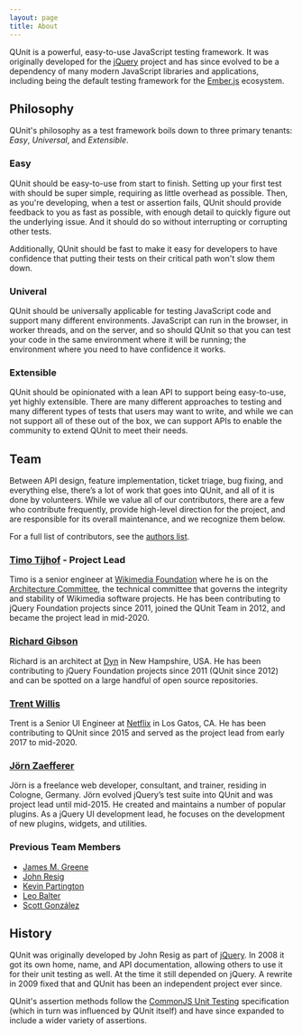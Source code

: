 ```yaml
---
layout: page
title: About
---
```


<p class="lead">QUnit is a powerful, easy-to-use JavaScript testing framework. It was originally developed for the <a href="https://jquery.com/">jQuery</a> project and has since evolved to be a dependency of many modern JavaScript libraries and applications, including being the default testing framework for the <a href="https://emberjs.com/">Ember.js</a> ecosystem.</p>

## Philosophy

QUnit's philosophy as a test framework boils down to three primary tenants: _Easy_, _Universal_, and _Extensible_.

### Easy

QUnit should be easy-to-use from start to finish. Setting up your first test with should be super simple, requiring as little overhead as possible. Then, as you're developing, when a test or assertion fails, QUnit should provide feedback to you as fast as possible, with enough detail to quickly figure out the underlying issue. And it should do so without interrupting or corrupting other tests.

Additionally, QUnit should be fast to make it easy for developers to have confidence that putting their tests on their critical path won't slow them down.

### Univeral

QUnit should be universally applicable for testing JavaScript code and support many different environments. JavaScript can run in the browser, in worker threads, and on the server, and so should QUnit so that you can test your code in the same environment where it will be running; the environment where you need to have confidence it works.

### Extensible

QUnit should be opinionated with a lean API to support being easy-to-use, yet highly extensible. There are many different approaches to testing and many different types of tests that users may want to write, and while we can not support all of these out of the box, we can support APIs to enable the community to extend QUnit to meet their needs.

## Team

Between API design, feature implementation, ticket triage, bug fixing, and everything else, there’s a lot of work that goes into QUnit, and all of it is done by volunteers. While we value all of our contributors, there are a few who contribute frequently, provide high-level direction for the project, and are responsible for its overall maintenance, and we recognize them below.

For a full list of contributors, see the [authors list](https://github.com/qunitjs/qunit/blob/master/AUTHORS.txt).

### [Timo Tijhof](https://timotijhof.net/) - Project Lead

Timo is a senior engineer at [Wikimedia Foundation](https://www.wikimedia.org/) where he is on the [Architecture Committee](https://www.mediawiki.org/wiki/Architecture_committee), the technical committee that governs the integrity and stability of Wikimedia software projects. He has been contributing to jQuery Foundation projects since 2011, joined the QUnit Team in 2012, and became the project lead in mid-2020.

### [Richard Gibson](https://twitter.com/gibson042)

Richard is an architect at [Dyn](http://dyn.com/) in New Hampshire, USA. He has been contributing to jQuery Foundation projects since 2011 (QUnit since 2012) and can be spotted on a large handful of open source repositories.

### [Trent Willis](https://twitter.com/trentmwillis)

Trent is a Senior UI Engineer at [Netflix](https://www.netflix.com) in Los Gatos, CA. He has been contributing to QUnit since 2015 and served as the project lead from early 2017 to mid-2020.

### [Jörn Zaefferer](http://bassistance.de/)

Jörn is a freelance web developer, consultant, and trainer, residing in Cologne, Germany. Jörn evolved jQuery’s test suite into QUnit and was project lead until mid-2015. He created and maintains a number of popular plugins. As a jQuery UI development lead, he focuses on the development of new plugins, widgets, and utilities.

### Previous Team Members

* [James M. Greene](https://jamesmgreene.github.io/)
* [John Resig](https://johnresig.com/)
* [Kevin Partington](https://github.com/platinumazure)
* [Leo Balter](https://twitter.com/leobalter)
* [Scott González](http://nemikor.com/)

## History

QUnit was originally developed by John Resig as part of [jQuery](https://jquery.com/). In 2008 it got its own home, name, and API documentation, allowing others to use it for their unit testing as well. At the time it still depended on jQuery. A rewrite in 2009 fixed that and QUnit has been an independent project ever since.

QUnit's assertion methods follow the [CommonJS Unit Testing](http://wiki.commonjs.org/wiki/Unit_Testing/1.0) specification (which in turn was influenced by QUnit itself) and have since expanded to include a wider variety of assertions.
